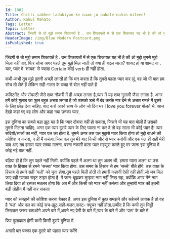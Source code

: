 ```yaml
---
Id: 1002
Title: Chitti sabhee ladakiyon ke naam jo pahale nahin mileen!
Author: Rahul Mahato
Tags: Letter
Topic: Letter
Abstract: जिंदगी से तो मुझे तमाम शिकायतें है . उन शिकायतों में से एक शिकायत यह भी है की ओ मुझे तुमसे मुझे मिला नहीं पाए. फिर सोचा अगर पहले तुम मुझे मिल जाती तो क्या ही बदल जाता? शायद हां या शायद ना . यार, प्यार में 'शायद' से ज्यादा Certain कोई verb ही नहीं होता.
HeaderImage: /img/Blue Modern Postcard.png
isPublished: true
---
```


जिंदगी से तो मुझे तमाम शिकायतें है . उन शिकायतों में से एक शिकायत यह भी है की ओ मुझे तुमसे मुझे मिला नहीं पाए. फिर सोचा अगर पहले तुम मुझे मिल जाती तो क्या ही बदल जाता? शायद हां या शायद ना . यार, प्यार में 'शायद' से ज्यादा Certain कोई verb ही नहीं होता.
 
कभी-कभी तुम मुझे इतनी अच्छी लगती हो कि मन करता है कि तुमसे पहला प्यार कर लूं. वह जो भी बात हम सोच तो लेते हैं लेकिन सही-गलत के वजह से बोल नहीं पाते हैं
 
कमिटमेंट और रॉयल्टी जैसे शब्द नौकरी में ही अच्छा लगता है,प्यार में यह शब्द गुलामी जैसा लगता है. अगर हमें कोई गुलाब का फूल बहुत अच्छा लगता है जो उसको डब्बे में बंद करके मार देने से अच्छा गमले में दूसरे के लिए छोड़ देना चाहिए. याद करो अपने साथ के लोग जो दिन भर I love you forever बोलते थे. आज देखो कहां गए वह लोग और कहां गया उनका प्यार.
 
इस दुनिया का सबसे बड़ा झूठ यह है कि प्यार दोबारा नहीं हो सकता, जिसने भी यह बात बोली है उसको तुमसे मिलना चाहिए. अगर एक प्यार दूसरे प्यार के लिए प्यासा ना कर दे तो वह साला भी कोई प्यार है!
प्यार सदियों/सालों का नहीं, प्यार पल का होता है. तुमने अगर उस पल मुझसे प्यार किया होगा तो मुझे बांधने की कोशिश न करना, न हीं मैं करूंगा.जिस पल तुम मेरे बाद किसी और से प्यार करोगी और एक पल ही सही मेरी याद आए तब हमारा प्यार सच्चा मानना. वरना नकली वाला प्यार महसूस करते हुए मर जाना इस दुनिया में कोई नई बात नहीं.
 
बढ़िया ही है कि तुम पहले नहीं मिली. क्योंकि पहले मैं अलग था तुम अलग थी. हमारा प्यारा अलग था.उस वक्त के हिसाब से हमने 'सच्चा' प्यार किया होगा. उस समय के हिसाब से हम 'सच्चे' बीते होंगे. उस वक्त के हिसाब से हमने सही 'पलों' को चुना होगा.तुम पहले मिली होती तो हमारी कहानी ऐसी नहीं होती.जो जब मिल जाए वही उसका राइट टाइम होता है. मैं जान-बूझकर तुम्हारा नाम नहीं लिख रहा, क्योंकि अगर मैंने नाम लिख दिया तो इसका मतलब होगा कि अब मैं और किसी को प्यार नहीं करूंगा और तुम्हारी प्यार की इतनी बड़ी तोहीन मैं नहीं कर सकता
 
प्यार को समझने की कोशिश करना बेकार है. अगर इस दुनिया में कुछ समझने और सहेजने लायक है तो वह है 'पल' और पल का कोई सच-झूठ,सही-गलत,पास्ट- फ्यूचर नहीं होता.उम्मीद है कि कभी तुम चिट्ठी लिखकर जरूर बताओगे अपने बारे में,अपने नए प्रेमी के बारे में,प्यार के बारे में और 'पल' के बारे में.
 
फिर मुलाकात होगी कभी किसी दूसरे दुनिया में.
 
अगली बार पक्का एक दूसरे को पहला प्यार करेंगे


